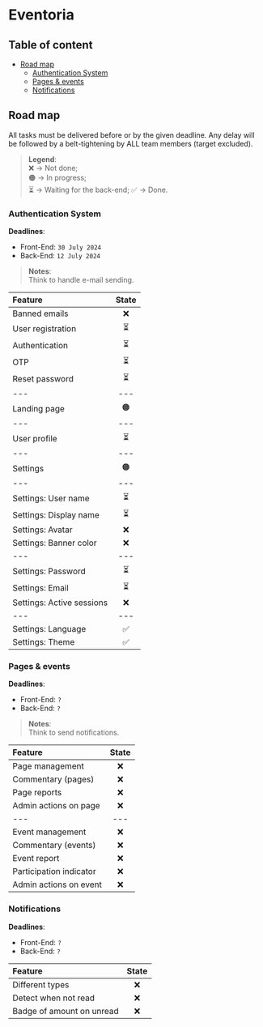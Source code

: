 # Eventoria

## Table of content
- [Road map](#road-map)
  - [Authentication System](#authentication-system)
  - [Pages & events](#pages--events)
  - [Notifications](#notifications)

## Road map
All tasks must be delivered before or by the given deadline. Any delay will be followed by a belt-tightening by ALL team members (target excluded).

> **Legend**:  
> ❌ -> Not done;  
> 🟠 -> In progress;  
> ⏳ -> Waiting for the back-end;
> ✅ -> Done.

### Authentication System
**Deadlines**: 
- Front-End: `30 July 2024`
- Back-End: `12 July 2024`

> **Notes**:  
> Think to handle e-mail sending.

| Feature                   | State |
|:--------------------------|:-----:|
| Banned emails             |   ❌   |
| User registration         |   ⏳   |
| Authentication            |   ⏳   |
| OTP                       |   ⏳   |
| Reset password            |   ⏳   |
| ---                       |  ---  |
| Landing page              |  🟠   |
| ---                       |  ---  |
| User profile              |   ⏳   |
| ---                       |  ---  |
| Settings                  |  🟠   |
| ---                       |  ---  |
| Settings: User name       |   ⏳   |
| Settings: Display name    |   ⏳   |
| Settings: Avatar          |   ❌   |
| Settings: Banner color    |   ❌   |
| ---                       |  ---  |
| Settings: Password        |   ⏳   |
| Settings: Email           |   ⏳   |
| Settings: Active sessions |   ❌   |
| ---                       |  ---  |
| Settings: Language        |   ✅   |
| Settings: Theme           |   ✅   |

### Pages & events
**Deadlines**:
- Front-End: `?`
- Back-End: `?`

> **Notes**:  
> Think to send notifications.

| Feature                 | State |
|:------------------------|:-----:|
| Page management         |   ❌   |
| Commentary (pages)      |   ❌   |
| Page reports            |   ❌   |
| Admin actions on page   |   ❌   |
| ---                     |  ---  |
| Event management        |   ❌   |
| Commentary (events)     |   ❌   |
| Event report            |   ❌   |
| Participation indicator |   ❌   |
| Admin actions on event  |   ❌   |

### Notifications
**Deadlines**:
- Front-End: `?`
- Back-End: `?`

| Feature                   | State |
|:--------------------------|:-----:|
| Different types           |   ❌   |
| Detect when not read      |   ❌   |
| Badge of amount on unread |   ❌   |
